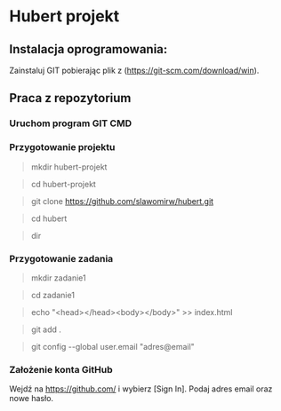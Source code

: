 # Hubert projekt

## Instalacja oprogramowania:

Zainstaluj GIT pobierając plik z (https://git-scm.com/download/win).

## Praca z repozytorium

### Uruchom program GIT CMD

### Przygotowanie projektu 

  > mkdir hubert-projekt <enter>
  
  > cd hubert-projekt <enter>
  
  > git clone https://github.com/slawomirw/hubert.git <enter>
  
  > cd hubert <enter>
  
  > dir <enter>

### Przygotowanie zadania

  > mkdir zadanie1
  
  > cd zadanie1
  
  > echo "\<head\>\<\/head\>\<body\>\<\/body\>" \>\> index.html
  
  > git add .
  
  > git config --global user.email "adres@email"

### Założenie konta GitHub
  
  Wejdź na https://github.com/ i wybierz [Sign In]. Podaj adres email oraz nowe hasło.
 
